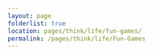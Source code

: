 ```yaml
---
layout: page
folderlist: true
location: pages/think/life/fun-games/
permalink: /pages/think/life/Fun-Games
---
```

